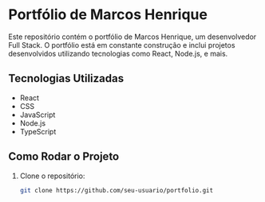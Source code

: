 # Portfólio de Marcos Henrique

Este repositório contém o portfólio de Marcos Henrique, um desenvolvedor Full Stack. O portfólio está em constante construção e inclui projetos desenvolvidos utilizando tecnologias como React, Node.js, e mais.

## Tecnologias Utilizadas
- React
- CSS
- JavaScript
- Node.js
- TypeScript

## Como Rodar o Projeto

1. Clone o repositório:
   ```bash
   git clone https://github.com/seu-usuario/portfolio.git
